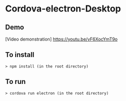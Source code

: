 # Cordova-electron-Desktop

## Demo

[Vídeo demonstration] https://youtu.be/vF6XocYmT9o 

## To install

```
> npm install (in the root directory)
```

## To run

```
> cordova run electron (in the root directory)

```